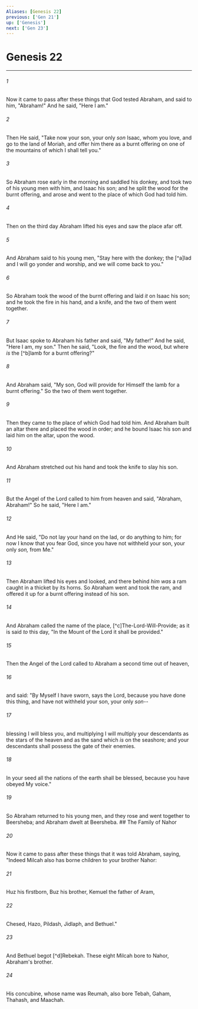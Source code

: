 ```yaml
---
Aliases: [Genesis 22]
previous: ['Gen 21']
up: ['Genesis']
next: ['Gen 23']
---
```

# Genesis 22

***


###### 1 
Now it came to pass after these things that God tested Abraham, and said to him, "Abraham!" And he said, "Here I am." 

###### 2 
Then He said, "Take now your son, your only _son_ Isaac, whom you love, and go to the land of Moriah, and offer him there as a burnt offering on one of the mountains of which I shall tell you." 

###### 3 
So Abraham rose early in the morning and saddled his donkey, and took two of his young men with him, and Isaac his son; and he split the wood for the burnt offering, and arose and went to the place of which God had told him. 

###### 4 
Then on the third day Abraham lifted his eyes and saw the place afar off. 

###### 5 
And Abraham said to his young men, "Stay here with the donkey; the [^a]lad and I will go yonder and worship, and we will come back to you." 

###### 6 
So Abraham took the wood of the burnt offering and laid _it_ on Isaac his son; and he took the fire in his hand, and a knife, and the two of them went together. 

###### 7 
But Isaac spoke to Abraham his father and said, "My father!" And he said, "Here I am, my son." Then he said, "Look, the fire and the wood, but where _is_ the [^b]lamb for a burnt offering?" 

###### 8 
And Abraham said, "My son, God will provide for Himself the lamb for a burnt offering." So the two of them went together. 

###### 9 
Then they came to the place of which God had told him. And Abraham built an altar there and placed the wood in order; and he bound Isaac his son and laid him on the altar, upon the wood. 

###### 10 
And Abraham stretched out his hand and took the knife to slay his son. 

###### 11 
But the Angel of the Lord called to him from heaven and said, "Abraham, Abraham!" So he said, "Here I am." 

###### 12 
And He said, "Do not lay your hand on the lad, or do anything to him; for now I know that you fear God, since you have not withheld your son, your only _son,_ from Me." 

###### 13 
Then Abraham lifted his eyes and looked, and there behind _him was_ a ram caught in a thicket by its horns. So Abraham went and took the ram, and offered it up for a burnt offering instead of his son. 

###### 14 
And Abraham called the name of the place, [^c]The-Lord-Will-Provide; as it is said _to_ this day, "In the Mount of the Lord it shall be provided." 

###### 15 
Then the Angel of the Lord called to Abraham a second time out of heaven, 

###### 16 
and said: "By Myself I have sworn, says the Lord, because you have done this thing, and have not withheld your son, your only _son_-- 

###### 17 
blessing I will bless you, and multiplying I will multiply your descendants as the stars of the heaven and as the sand which _is_ on the seashore; and your descendants shall possess the gate of their enemies. 

###### 18 
In your seed all the nations of the earth shall be blessed, because you have obeyed My voice." 

###### 19 
So Abraham returned to his young men, and they rose and went together to Beersheba; and Abraham dwelt at Beersheba. ## The Family of Nahor 

###### 20 
Now it came to pass after these things that it was told Abraham, saying, "Indeed Milcah also has borne children to your brother Nahor: 

###### 21 
Huz his firstborn, Buz his brother, Kemuel the father of Aram, 

###### 22 
Chesed, Hazo, Pildash, Jidlaph, and Bethuel." 

###### 23 
And Bethuel begot [^d]Rebekah. These eight Milcah bore to Nahor, Abraham's brother. 

###### 24 
His concubine, whose name was Reumah, also bore Tebah, Gaham, Thahash, and Maachah.
